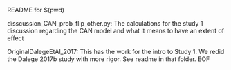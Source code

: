 README for $(pwd)

disscussion_CAN_prob_flip_other.py:
    The calculations for the study 1 discussion regarding
    the CAN model and what it means to have an extent of effect

OriginalDalegeEtAl_2017:
    This has the work for the intro to Study 1.  We redid
    the Dalege 2017b study with more rigor.  See readme in
    that folder.
EOF
